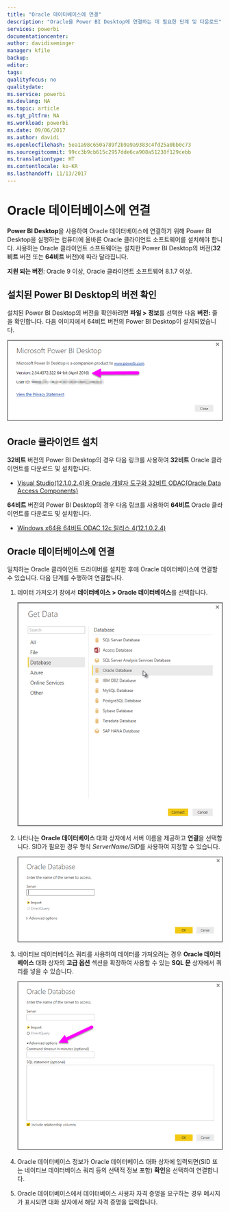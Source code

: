 ```yaml
---
title: "Oracle 데이터베이스에 연결"
description: "Oracle을 Power BI Desktop에 연결하는 데 필요한 단계 및 다운로드"
services: powerbi
documentationcenter: 
author: davidiseminger
manager: kfile
backup: 
editor: 
tags: 
qualityfocus: no
qualitydate: 
ms.service: powerbi
ms.devlang: NA
ms.topic: article
ms.tgt_pltfrm: NA
ms.workload: powerbi
ms.date: 09/06/2017
ms.author: davidi
ms.openlocfilehash: 5ea1a98c650a789f2b9a9a9383c4fd25a0bb0c73
ms.sourcegitcommit: 99cc3b9cb615c2957dde6ca908a51238f129cebb
ms.translationtype: HT
ms.contentlocale: ko-KR
ms.lasthandoff: 11/13/2017
---
```

# <a name="connect-to-an-oracle-database"></a>Oracle 데이터베이스에 연결
**Power BI Desktop**을 사용하여 Oracle 데이터베이스에 연결하기 위해 Power BI Desktop을 실행하는 컴퓨터에 올바른 Oracle 클라이언트 소프트웨어를 설치해야 합니다. 사용하는 Oracle 클라이언트 소프트웨어는 설치한 Power BI Desktop의 버전(**32비트** 버전 또는 **64비트** 버전)에 따라 달라집니다.

**지원 되는 버전**: Oracle 9 이상, Oracle 클라이언트 소프트웨어 8.1.7 이상.

## <a name="determining-which-version-of-power-bi-desktop-is-installed"></a>설치된 Power BI Desktop의 버전 확인
설치된 Power BI Desktop의 버전을 확인하려면 **파일 > 정보**를 선택한 다음 **버전:** 줄을 확인합니다. 다음 이미지에서 64비트 버전의 Power BI Desktop이 설치되었습니다.

![](media/desktop-connect-oracle-database/connect-oracle-database_1.png)

## <a name="installing-the-oracle-client"></a>Oracle 클라이언트 설치
**32비트** 버전의 Power BI Desktop의 경우 다음 링크를 사용하여 **32비트** Oracle 클라이언트를 다운로드 및 설치합니다.

* [Visual Studio(12.1.0.2.4)용 Oracle 개발자 도구와 32비트 ODAC(Oracle Data Access Components)](http://www.oracle.com/technetwork/topics/dotnet/utilsoft-086879.html)

**64비트** 버전의 Power BI Desktop의 경우 다음 링크를 사용하여 **64비트** Oracle 클라이언트를 다운로드 및 설치합니다.

* [Windows x64용 64비트 ODAC 12c 릴리스 4(12.1.0.2.4)](http://www.oracle.com/technetwork/database/windows/downloads/index-090165.html)

## <a name="connect-to-an-oracle-database"></a>Oracle 데이터베이스에 연결
일치하는 Oracle 클라이언트 드라이버를 설치한 후에 Oracle 데이터베이스에 연결할 수 있습니다. 다음 단계를 수행하여 연결합니다.

1. 데이터 가져오기 창에서 **데이터베이스 > Oracle 데이터베이스**를 선택합니다.
   
   ![](media/desktop-connect-oracle-database/connect-oracle-database_2.png)
2. 나타나는 **Oracle 데이터베이스** 대화 상자에서 서버 이름을 제공하고 **연결**을 선택합니다. SID가 필요한 경우 형식 *ServerName/SID*를 사용하여 지정할 수 있습니다.
   
   ![](media/desktop-connect-oracle-database/connect-oracle-database_3.png)
3. 네이티브 데이터베이스 쿼리를 사용하여 데이터를 가져오려는 경우 **Oracle 데이터베이스** 대화 상자의 **고급 옵션** 섹션을 확장하여 사용할 수 있는 **SQL 문** 상자에서 쿼리를 넣을 수 있습니다.
   
   ![](media/desktop-connect-oracle-database/connect-oracle-database_4.png)
4. Oracle 데이터베이스 정보가 Oracle 데이터베이스 대화 상자에 입력되면(SID 또는 네이티브 데이터베이스 쿼리 등의 선택적 정보 포함) **확인**을 선택하여 연결합니다.
5. Oracle 데이터베이스에서 데이터베이스 사용자 자격 증명을 요구하는 경우 메시지가 표시되면 대화 상자에서 해당 자격 증명을 입력합니다.

